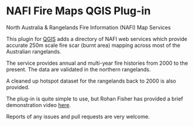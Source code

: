 # NAFI Fire Maps QGIS Plug-in

North Australia & Rangelands Fire Information (NAFI) Map Services

This plugin for [QGIS](https://qgis.org) adds a directory of NAFI web services which provide accurate 250m scale fire scar (burnt area) mapping across most of the Australian rangelands.

The service provides annual and multi-year fire histories from 2000 to the present. The data are validated in the northern rangelands.

A cleaned up hotspot dataset for the rangelands back to 2000 is also provided.

The plug-in is quite simple to use, but Rohan Fisher has provided a brief demonstration video [here](https://twitter.com/RohanFisher4/status/1313370053937516550).

Reports of any issues and pull requests are very welcome.
